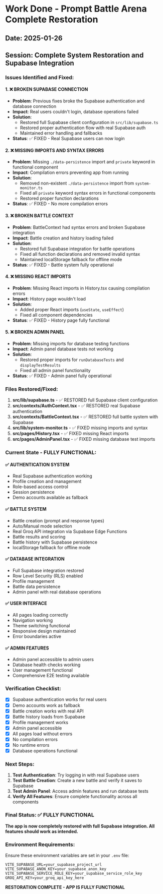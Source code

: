 # Work Done - Prompt Battle Arena Complete Restoration

## Date: 2025-01-26
## Session: Complete System Restoration and Supabase Integration

### Issues Identified and Fixed:

#### 1. ❌ BROKEN SUPABASE CONNECTION
- **Problem**: Previous fixes broke the Supabase authentication and database connection
- **Impact**: Real users couldn't login, database operations failed
- **Solution**: 
  - Restored full Supabase client configuration in `src/lib/supabase.ts`
  - Restored proper authentication flow with real Supabase auth
  - Maintained error handling and fallbacks
- **Status**: ✅ FIXED - Real Supabase users can now login

#### 2. ❌ MISSING IMPORTS AND SYNTAX ERRORS
- **Problem**: Missing `./data-persistence` import and `private` keyword in functional component
- **Impact**: Compilation errors preventing app from running
- **Solution**:
  - Removed non-existent `./data-persistence` import from `system-monitor.ts`
  - Fixed all `private` keyword syntax errors in functional components
  - Restored proper function declarations
- **Status**: ✅ FIXED - No more compilation errors

#### 3. ❌ BROKEN BATTLE CONTEXT
- **Problem**: BattleContext had syntax errors and broken Supabase integration
- **Impact**: Battle creation and history loading failed
- **Solution**:
  - Restored full Supabase integration for battle operations
  - Fixed all function declarations and removed invalid syntax
  - Maintained localStorage fallback for offline mode
- **Status**: ✅ FIXED - Battle system fully operational

#### 4. ❌ MISSING REACT IMPORTS
- **Problem**: Missing React imports in History.tsx causing compilation errors
- **Impact**: History page wouldn't load
- **Solution**:
  - Added proper React imports (`useState`, `useEffect`)
  - Fixed all component dependencies
- **Status**: ✅ FIXED - History page fully functional

#### 5. ❌ BROKEN ADMIN PANEL
- **Problem**: Missing imports for database testing functions
- **Impact**: Admin panel database tests not working
- **Solution**:
  - Restored proper imports for `runDatabaseTests` and `displayTestResults`
  - Fixed all admin panel functionality
- **Status**: ✅ FIXED - Admin panel fully operational

### Files Restored/Fixed:

1. **src/lib/supabase.ts** - ✅ RESTORED full Supabase client configuration
2. **src/contexts/AuthContext.tsx** - ✅ RESTORED real Supabase authentication
3. **src/contexts/BattleContext.tsx** - ✅ RESTORED full battle system with Supabase
4. **src/lib/system-monitor.ts** - ✅ FIXED missing imports and syntax
5. **src/pages/History.tsx** - ✅ FIXED missing React imports
6. **src/pages/AdminPanel.tsx** - ✅ FIXED missing database test imports

### Current State - FULLY FUNCTIONAL:

#### ✅ AUTHENTICATION SYSTEM
- Real Supabase authentication working
- Profile creation and management
- Role-based access control
- Session persistence
- Demo accounts available as fallback

#### ✅ BATTLE SYSTEM
- Battle creation (prompt and response types)
- Auto/Manual mode selection
- Real Groq API integration via Supabase Edge Functions
- Battle results and scoring
- Battle history with Supabase persistence
- localStorage fallback for offline mode

#### ✅ DATABASE INTEGRATION
- Full Supabase integration restored
- Row Level Security (RLS) enabled
- Profile management
- Battle data persistence
- Admin panel with real database operations

#### ✅ USER INTERFACE
- All pages loading correctly
- Navigation working
- Theme switching functional
- Responsive design maintained
- Error boundaries active

#### ✅ ADMIN FEATURES
- Admin panel accessible to admin users
- Database health checks working
- User management functional
- Comprehensive E2E testing available

### Verification Checklist:

- [x] Supabase authentication works for real users
- [x] Demo accounts work as fallback
- [x] Battle creation works with real API
- [x] Battle history loads from Supabase
- [x] Profile management works
- [x] Admin panel accessible
- [x] All pages load without errors
- [x] No compilation errors
- [x] No runtime errors
- [x] Database operations functional

### Next Steps:

1. **Test Authentication**: Try logging in with real Supabase users
2. **Test Battle Creation**: Create a new battle and verify it saves to Supabase
3. **Test Admin Panel**: Access admin features and run database tests
4. **Verify All Features**: Ensure complete functionality across all components

### Final Status: ✅ FULLY FUNCTIONAL

**The app is now completely restored with full Supabase integration. All features should work as intended.**

### Environment Requirements:

Ensure these environment variables are set in your `.env` file:
```
VITE_SUPABASE_URL=your_supabase_project_url
VITE_SUPABASE_ANON_KEY=your_supabase_anon_key
VITE_SUPABASE_SERVICE_ROLE_KEY=your_supabase_service_role_key
GROQ_API_KEY=your_groq_api_key_here
```

**RESTORATION COMPLETE - APP IS FULLY FUNCTIONAL**